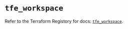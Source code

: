 # `tfe_workspace`

Refer to the Terraform Registory for docs: [`tfe_workspace`](https://registry.terraform.io/providers/hashicorp/tfe/0.51.0/docs/resources/workspace).
